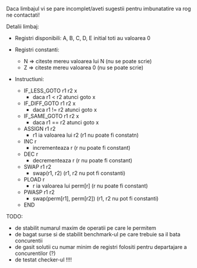 Daca limbajul vi se pare incomplet/aveti sugestii pentru imbunatatire va rog ne contactati!

Detalii limbaj:
  - Registri disponibili: A, B, C, D, E initial toti au valoarea 0
  - Registri constanti:
      - N => citeste mereu valoarea lui N (nu se poate scrie)
      - Z => citeste mereu valoarea 0 (nu se poate scrie)

  - Instructiuni:
       - IF_LESS_GOTO r1 r2 x 
            + daca r1 < r2 atunci goto x
       - IF_DIFF_GOTO r1 r2 x 
            + daca r1 != r2 atunci goto x
       - IF_SAME_GOTO r1 r2 x 
            + daca r1 == r2 atunci goto x
       - ASSIGN r1 r2 
            + r1 ia valoarea lui r2 (r1 nu poate fi constatn)
       - INC r
           + incrementeaza r (r nu poate fi constant)
       - DEC r
           + decrementeaza r (r nu poate fi constant)
       - SWAP r1 r2
           + swap(r1, r2) (r1, r2 nu pot fi constanti)
       - PLOAD r
           + r ia valoarea lui perm[r] (r nu poate fi constant)
       - PWASP r1 r2
           + swap(perm[r1], perm[r2]) (r1, r2 nu pot fi constanti)
       - END


TODO:
  - de stabilit numarul maxim de operatii pe care le permitem
  - de bagat surse si de stabilit benchmark-ul pe care trebuie sa il bata concurentii
  - de gasit solutii cu numar minim de registri folositi pentru departajare a concurentilor (?)
  - de testat checker-ul !!!!
